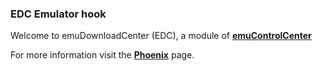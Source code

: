 ### EDC Emulator hook

Welcome to emuDownloadCenter (EDC), a module of [**emuControlCenter**](https://github.com/PhoenixInteractiveNL/emuControlCenter/wiki/)

For more information visit the [**Phoenix**](https://github.com/PhoenixInteractiveNL/emuDownloadCenter/wiki/Emulator-phoenix#menu) page.

